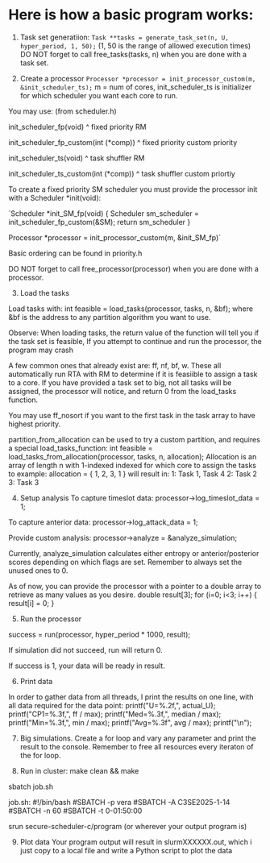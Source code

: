 # Here is how a basic program works:

1. Task set generatiion:
`Task **tasks = generate_task_set(n, U, hyper_period, 1, 50);`
(1, 50 is the range of allowed execution times)
DO NOT forget to call free_tasks(tasks, n) when you are done with a task set.

2. Create a processor
`Processor *processor = init_processor_custom(m, &init_scheduler_ts);`
m = num of cores,
init_scheduler_ts is initializer for which scheduler you want each core to run.

You may use: (from scheduler.h)

init_scheduler_fp(void)
^ fixed priority RM

init_scheduler_fp_custom(int (*comp)) 
^ fixed priority custom priority

init_scheduler_ts(void) 
^ task shuffler RM

init_scheduler_ts_custom(int (*comp))
^ task shuffler custom priortiy

To create a fixed priority SM scheduler you must provide the processor init with a Scheduler *init(void):

`Scheduler *init_SM_fp(void) {
    Scheduler sm_scheduler = init_scheduler_fp_custom(&SM);
    return sm_scheduler
}

Processor *processor = init_processor_custom(m, &init_SM_fp)`

Basic ordering can be found in priority.h

DO NOT forget to call free_processor(processor) when you are done with a processor.

3. Load the tasks

Load tasks with:
int feasible = load_tasks(processor, tasks, n, &bf);
where &bf is the address to any partition algorithm you want to use.

Observe: When loading tasks, the return value of the function will tell you if the task set is feasible, If you attempt to continue and run the processor, the program may crash

A few common ones that already exist are:
ff, nf, bf, w.
These all automatically run RTA with RM to determine if it is feasiible to assign a task to a core. If you have provided a task set to big, not all tasks will be assigned, the processor will notice, and return 0 from the load_tasks function.

You may use ff_nosort if you want to the first task in the task array to have highest priority.

partition_from_allocation can be used to try a custom partition, and requires a special load_tasks_function:
int feasible = load_tasks_from_allocation(processor, tasks, n, allocation);
Allocation is an array of length n with 1-indexed indexed for which core to assign the tasks to
example: allocation = { 1, 2, 3, 1 }
will result in:
1: Task 1, Task 4
2: Task 2
3: Task 3

4. Setup analysis
To capture timeslot data:
processor->log_timeslot_data = 1;

To capture anterior data:
processor->log_attack_data = 1;

Provide custom analysis:
processor->analyze = &analyze_simulation;

Currently, analyze_simulation calculates either entropy or anterior/posterior scores depending on which flags are set. Remember to always set the unused ones to 0.

As of now, you can provide the processor with a pointer to a double array to retrieve as many values as you desire.
double result[3];
for (i=0; i<3; i++) {
    result[i] = 0;
}

5. Run the processor

success = run(processor, hyper_period * 1000, result);

If simulation did not succeed, run will return 0.

If success is 1, your data will be ready in result.

6. Print data

In order to gather data from all threads, I print the results on one line, with all data required for the data point:
printf("U=%.2f,", actual_U);
printf("CP1=%.3f,", ff / max);
printf("Med=%.3f,", median / max);
printf("Min=%.3f,", min / max);
printf("Avg=%.3f", avg / max);
printf("\n");

7. Big simulations. Create a for loop and vary any parameter and print the result to the console. Remember to free all resources every iteraton of the for loop.

8. Run in cluster:
make clean && make

sbatch job.sh

job.sh:
#!/bin/bash
#SBATCH -p vera
#SBATCH -A C3SE2025-1-14
#SBATCH -n 60
#SBATCH -t 0-01:50:00

srun secure-scheduler-c/program (or wherever your output program is)

9. Plot data
Your program output will result in slurmXXXXXX.out,  which i just copy to a local file and write a Python script to plot the data


